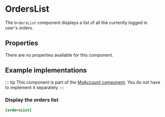 # OrdersList



The `OrdersList` component displays a list of all the currently logged in user's orders.
 
## Properties

There are no properties available for this component.

## Example implementations

::: tip 
This component is part of the [MyAccount component](./my-account.md). You do not have to implement it separately.
::: 

### Display the orders list

```ini
[ordersList]
```